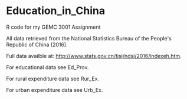 # Education_in_China
R code for my GEMC 3001 Assignment

All data retrieved from the National Statistics Bureau of the People's Republic of China (2016).

Full data availble at: http://www.stats.gov.cn/tjsj/ndsj/2016/indexeh.htm. 

For educational data see Ed_Prov.

For rural expenditure data see Rur_Ex.

For urban expenditure data see Urb_Ex.
